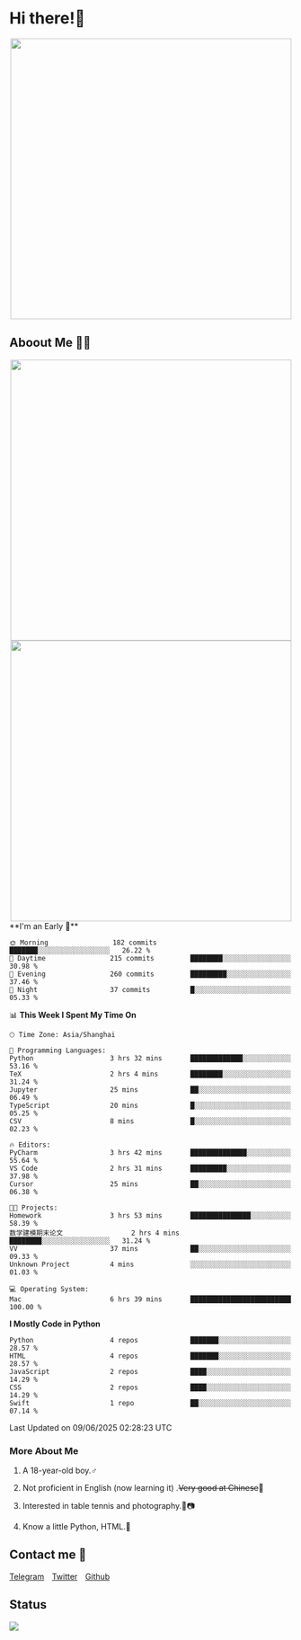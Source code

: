 # Hi there!🎉

<div align=center><img src="https://count.getloli.com/get/@Cicada000?theme=moebooru" width=500px></div>

## Aboout Me 👀💦

<div align=center>
<img src="https://github-readme-stats.vercel.app/api?username=Cicada000&show_icons=true&theme=tokyonight" width=500px>
<br>
<img src="https://github-readme-stats.vercel.app/api/top-langs/?username=Cicada000&show_icons=true&theme=tokyonight&layout=compact" width=500px>
</div>
<!--START_SECTION:waka-->
**I'm an Early 🐤** 

```text
🌞 Morning                182 commits         ███████░░░░░░░░░░░░░░░░░░   26.22 % 
🌆 Daytime                215 commits         ████████░░░░░░░░░░░░░░░░░   30.98 % 
🌃 Evening                260 commits         █████████░░░░░░░░░░░░░░░░   37.46 % 
🌙 Night                  37 commits          █░░░░░░░░░░░░░░░░░░░░░░░░   05.33 % 
```


📊 **This Week I Spent My Time On** 

```text
🕑︎ Time Zone: Asia/Shanghai

💬 Programming Languages: 
Python                   3 hrs 32 mins       █████████████░░░░░░░░░░░░   53.16 % 
TeX                      2 hrs 4 mins        ████████░░░░░░░░░░░░░░░░░   31.24 % 
Jupyter                  25 mins             ██░░░░░░░░░░░░░░░░░░░░░░░   06.49 % 
TypeScript               20 mins             █░░░░░░░░░░░░░░░░░░░░░░░░   05.25 % 
CSV                      8 mins              █░░░░░░░░░░░░░░░░░░░░░░░░   02.23 % 

🔥 Editors: 
PyCharm                  3 hrs 42 mins       ██████████████░░░░░░░░░░░   55.64 % 
VS Code                  2 hrs 31 mins       █████████░░░░░░░░░░░░░░░░   37.98 % 
Cursor                   25 mins             ██░░░░░░░░░░░░░░░░░░░░░░░   06.38 % 

🐱‍💻 Projects: 
Homework                 3 hrs 53 mins       ███████████████░░░░░░░░░░   58.39 % 
数学建模期末论文                 2 hrs 4 mins        ████████░░░░░░░░░░░░░░░░░   31.24 % 
VV                       37 mins             ██░░░░░░░░░░░░░░░░░░░░░░░   09.33 % 
Unknown Project          4 mins              ░░░░░░░░░░░░░░░░░░░░░░░░░   01.03 % 

💻 Operating System: 
Mac                      6 hrs 39 mins       █████████████████████████   100.00 % 
```

**I Mostly Code in Python** 

```text
Python                   4 repos             ███████░░░░░░░░░░░░░░░░░░   28.57 % 
HTML                     4 repos             ███████░░░░░░░░░░░░░░░░░░   28.57 % 
JavaScript               2 repos             ████░░░░░░░░░░░░░░░░░░░░░   14.29 % 
CSS                      2 repos             ████░░░░░░░░░░░░░░░░░░░░░   14.29 % 
Swift                    1 repo              ██░░░░░░░░░░░░░░░░░░░░░░░   07.14 % 
```




 Last Updated on 09/06/2025 02:28:23 UTC
<!--END_SECTION:waka-->

### More About Me

1. A 18-year-old boy.♂

2. Not proficient in English (now learning it) .~~Very good at Chinese~~🤣

3. Interested in table tennis and photography.🏓📷

4. Know a little Python, HTML.🐍


## Contact me 💬

[Telegram](https://t.me/CicadaLYW)&emsp;[Twitter](https://twitter.com/Cicada0001)&emsp;[Github](https://github.com/Cicada000)

## Status
<img src="https://weather-icon.journeyad.repl.co/@hangzhou?v=1" align="left">







